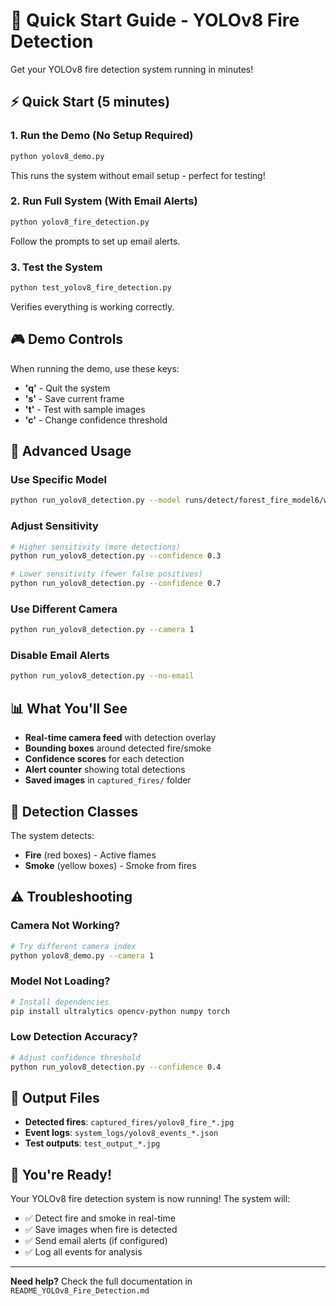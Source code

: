 # 🚀 Quick Start Guide - YOLOv8 Fire Detection

Get your YOLOv8 fire detection system running in minutes!

## ⚡ Quick Start (5 minutes)

### 1. Run the Demo (No Setup Required)
```bash
python yolov8_demo.py
```
This runs the system without email setup - perfect for testing!

### 2. Run Full System (With Email Alerts)
```bash
python yolov8_fire_detection.py
```
Follow the prompts to set up email alerts.

### 3. Test the System
```bash
python test_yolov8_fire_detection.py
```
Verifies everything is working correctly.

## 🎮 Demo Controls

When running the demo, use these keys:
- **'q'** - Quit the system
- **'s'** - Save current frame
- **'t'** - Test with sample images
- **'c'** - Change confidence threshold

## 🔧 Advanced Usage

### Use Specific Model
```bash
python run_yolov8_detection.py --model runs/detect/forest_fire_model6/weights/best.pt
```

### Adjust Sensitivity
```bash
# Higher sensitivity (more detections)
python run_yolov8_detection.py --confidence 0.3

# Lower sensitivity (fewer false positives)
python run_yolov8_detection.py --confidence 0.7
```

### Use Different Camera
```bash
python run_yolov8_detection.py --camera 1
```

### Disable Email Alerts
```bash
python run_yolov8_detection.py --no-email
```

## 📊 What You'll See

- **Real-time camera feed** with detection overlay
- **Bounding boxes** around detected fire/smoke
- **Confidence scores** for each detection
- **Alert counter** showing total detections
- **Saved images** in `captured_fires/` folder

## 🎯 Detection Classes

The system detects:
- **Fire** (red boxes) - Active flames
- **Smoke** (yellow boxes) - Smoke from fires

## ⚠️ Troubleshooting

### Camera Not Working?
```bash
# Try different camera index
python yolov8_demo.py --camera 1
```

### Model Not Loading?
```bash
# Install dependencies
pip install ultralytics opencv-python numpy torch
```

### Low Detection Accuracy?
```bash
# Adjust confidence threshold
python run_yolov8_detection.py --confidence 0.4
```

## 📁 Output Files

- **Detected fires**: `captured_fires/yolov8_fire_*.jpg`
- **Event logs**: `system_logs/yolov8_events_*.json`
- **Test outputs**: `test_output_*.jpg`

## 🎉 You're Ready!

Your YOLOv8 fire detection system is now running! The system will:
- ✅ Detect fire and smoke in real-time
- ✅ Save images when fire is detected
- ✅ Send email alerts (if configured)
- ✅ Log all events for analysis

---

**Need help?** Check the full documentation in `README_YOLOv8_Fire_Detection.md`
